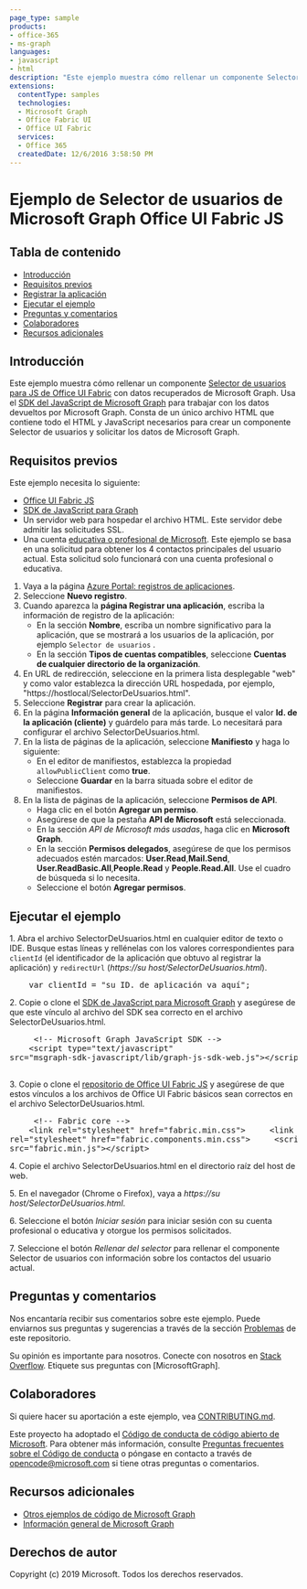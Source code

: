 ```yaml
---
page_type: sample
products:
- office-365
- ms-graph
languages:
- javascript
- html
description: "Este ejemplo muestra cómo rellenar un componente Selector de usuarios de Office UI Fabric JS con datos extraídos de Microsoft Graph"
extensions:
  contentType: samples 
  technologies:
  - Microsoft Graph
  - Office Fabric UI
  - Office UI Fabric
  services:
  - Office 365
  createdDate: 12/6/2016 3:58:50 PM
---
```

# Ejemplo de Selector de usuarios de Microsoft Graph Office UI Fabric JS

## Tabla de contenido

* [Introducción](#introduction)
* [Requisitos previos](#prerequisites)
* [Registrar la aplicación](#register-the-application)
* [Ejecutar el ejemplo](#run-the-sample)
* [Preguntas y comentarios](#questions-and-comments)
* [Colaboradores](#contributing)
* [Recursos adicionales](#additional-resources)

## Introducción

Este ejemplo muestra cómo rellenar un componente [Selector de usuarios para JS de Office UI Fabric](https://github.com/OfficeDev/office-ui-fabric-js/blob/master/ghdocs/components/PeoplePicker.md) con datos recuperados de Microsoft Graph. Usa el [SDK del JavaScript de Microsoft Graph](https://github.com/microsoftgraph/msgraph-sdk-javascript) para trabajar con los datos devueltos por Microsoft Graph. Consta de un único archivo HTML que contiene todo el HTML y JavaScript necesarios para crear un componente Selector de usuarios y solicitar los datos de Microsoft Graph.

## Requisitos previos

Este ejemplo necesita lo siguiente:  

  * [Office UI Fabric JS](https://github.com/OfficeDev/office-ui-fabric-js)
  * [SDK de JavaScript para Graph](https://github.com/microsoftgraph/msgraph-sdk-javascript)
  * Un servidor web para hospedar el archivo HTML. Este servidor debe admitir las solicitudes SSL.
  * Una cuenta [educativa o profesional de Microsoft](https://dev.office.com/devprogram). Este ejemplo se basa en una solicitud para obtener los 4 contactos principales del usuario actual. Esta solicitud solo funcionará con una cuenta profesional o educativa.
  
1. Vaya a la página [Azure Portal: registros de aplicaciones](https://go.microsoft.com/fwlink/?linkid=2083908). 
1. Seleccione **Nuevo registro**. 
1. Cuando aparezca la **página Registrar una aplicación**, escriba la información de registro de la aplicación: 
    - En la sección **Nombre**, escriba un nombre significativo para la aplicación, que se mostrará a los usuarios de la aplicación, por ejemplo `Selector de usuarios` . 
    - En la sección **Tipos de cuentas compatibles**, seleccione **Cuentas de cualquier directorio de la organización**. 
 1. En URL de redirección, seleccione en la primera lista desplegable "web" y como valor establezca la dirección URL hospedada, por ejemplo, "https://hostlocal/SelectorDeUsuarios.html". 
1. Seleccione **Registrar** para crear la aplicación. 
1. En la página **Información general** de la aplicación, busque el valor **Id. de la aplicación (cliente)** y guárdelo para más tarde. Lo necesitará para configurar el archivo SelectorDeUsuarios.html. 
1. En la lista de páginas de la aplicación, seleccione **Manifiesto** y haga lo siguiente: 
    - En el editor de manifiestos, establezca la propiedad ``allowPublicClient`` como **true**. 
    - Seleccione **Guardar** en la barra situada sobre el editor de manifiestos. 
1. En la lista de páginas de la aplicación, seleccione **Permisos de API**. 
    - Haga clic en el botón **Agregar un permiso**. 
    - Asegúrese de que la pestaña **API de Microsoft** está seleccionada. 
    - En la sección *API de Microsoft más usadas*, haga clic en **Microsoft Graph**. 
    - En la sección **Permisos delegados**, asegúrese de que los permisos adecuados estén marcados: **User.Read**,**Mail.Send**, **User.ReadBasic.All**,**People.Read** y **People.Read.All**. Use el cuadro de búsqueda si lo necesita. 
    - Seleccione el botón **Agregar permisos**. 

## Ejecutar el ejemplo

1. Abra el archivo SelectorDeUsuarios.html en cualquier editor de texto o IDE. Busque estas líneas y rellénelas con los valores correspondientes para `clientId` (el identificador de la aplicación que obtuvo al registrar la aplicación) y `redirectUrl` (*https://su host/SelectorDeUsuarios.html*).

<pre>
    var clientId = "su ID. de aplicación va aquí";
</pre>

2. Copie o clone el [SDK de JavaScript para Microsoft Graph](https://github.com/microsoftgraph/msgraph-sdk-javascript) y asegúrese de que este vínculo al archivo del SDK sea correcto en el archivo SelectorDeUsuarios.html.
    <pre>
    &lt;!-- Microsoft Graph JavaScript SDK --&gt;
    &lt;script type="text/javascript" src="msgraph-sdk-javascript/lib/graph-js-sdk-web.js"&gt;&lt;/script&gt;
    </pre>
3. Copie o clone el [repositorio de Office UI Fabric JS](https://github.com/OfficeDev/office-ui-fabric-js) y asegúrese de que estos vínculos a los archivos de Office UI Fabric básicos sean correctos en el archivo SelectorDeUsuarios.html.
    <pre>
    &lt;!-- Fabric core --&gt;
    &lt;link rel="stylesheet" href="fabric.min.css"&gt;
    &lt;link rel="stylesheet" href="fabric.components.min.css"&gt;
    &lt;script src="fabric.min.js"&gt;&lt;/script&gt;
    </pre>
4. Copie el archivo SelectorDeUsuarios.html en el directorio raíz del host de web.

5. En el navegador (Chrome o Firefox), vaya a *https://su host/SelectorDeUsuarios.html*.

6. Seleccione el botón *Iniciar sesión* para iniciar sesión con su cuenta profesional o educativa y otorgue los permisos solicitados.

7. Seleccione el botón *Rellenar del selector* para rellenar el componente Selector de usuarios con información sobre los contactos del usuario actual.


## Preguntas y comentarios

Nos encantaría recibir sus comentarios sobre este ejemplo. Puede enviarnos sus preguntas y sugerencias a través de la sección [Problemas](https://github.com/microsoftgraph/javascript-officeuifabric-peoplepicker-sample/issues) de este repositorio.

Su opinión es importante para nosotros. Conecte con nosotros en [Stack Overflow](https://stackoverflow.com/questions/tagged/microsoftgraph). Etiquete sus preguntas con \[MicrosoftGraph].

## Colaboradores ##

Si quiere hacer su aportación a este ejemplo, vea [CONTRIBUTING.md](CONTRIBUTING.md).

Este proyecto ha adoptado el [Código de conducta de código abierto de Microsoft](https://opensource.microsoft.com/codeofconduct/). Para obtener más información, consulte [Preguntas frecuentes sobre el Código de conducta](https://opensource.microsoft.com/codeofconduct/faq/) o póngase en contacto a través de [opencode@microsoft.com](mailto:opencode@microsoft.com) si tiene otras preguntas o comentarios.

## Recursos adicionales

- [Otros ejemplos de código de Microsoft Graph](https://github.com/microsoftgraph?utf8=%E2%9C%93&q=sample)
- [Información general de Microsoft Graph](https://graph.microsoft.io)

## Derechos de autor
Copyright (c) 2019 Microsoft. Todos los derechos reservados.
